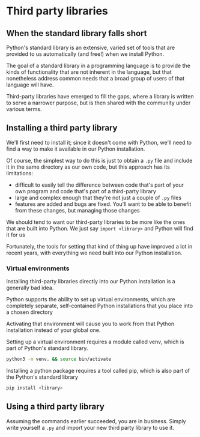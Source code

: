 # Third party libraries

## When the standard library falls short

Python's standard library is an extensive, varied set of tools that are provided to us automatically (and free!) when we install Python.

The goal of a standard library in a programming language is to provide the kinds of functionality that are not inherent in the language, but that nonetheless address common needs that a broad group of users of that language will have.

Third-party libraries have emerged to fill the gaps, where a library is written to serve a narrower purpose, but is then shared with the community under various terms.

## Installing a third party library

We'll first need to install it; since it doesn't come with Python, we'll need to find a way to make it available in our Python installation.

Of course, the simplest way to do this is just to obtain a `.py` file and include it in the same directory as our own code, but this approach has its limitations:

- difficult to easily tell the difference between code that's part of your own program and code that's part of a third-party library
- large and complex enough that they're not just a couple of `.py` files
- features are added and bugs are fixed. You'll want to be able to benefit from these changes, but managing those changes

We should tend to want our third-party libraries to be more like the ones that are built into Python. We just say `import <library>` and Python will find it for us

Fortunately, the tools for setting that kind of thing up have improved a lot in recent years, with everything we need built into our Python installation.

### Virtual environments

Installing third-party libraries directly into our Python installation is a generally bad idea.

Python supports the ability to set up virtual environments, which are completely separate, self-contained Python installations that you place into a chosen directory

Activating that environment will cause you to work from that Python installation instead of your global one.

Setting up a virtual environment requires a module called venv, which is part of Python's standard library.

```bash
python3 -m venv. && source bin/activate
```

Installing a python package requires a tool called pip, which is also part of the Python's standard library

```bash
pip install <library>
```

## Using a third party library

Assuming the commands earlier succeeded, you are in business. Simply write yourself a `.py` and import your new third party library to use it.

